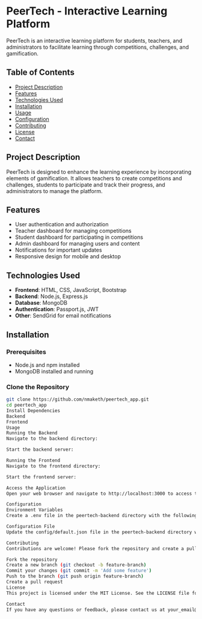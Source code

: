 # PeerTech - Interactive Learning Platform

PeerTech is an interactive learning platform for students, teachers, and administrators to facilitate learning through competitions, challenges, and gamification.

## Table of Contents

- [Project Description](#project-description)
- [Features](#features)
- [Technologies Used](#technologies-used)
- [Installation](#installation)
- [Usage](#usage)
- [Configuration](#configuration)
- [Contributing](#contributing)
- [License](#license)
- [Contact](#contact)

## Project Description

PeerTech is designed to enhance the learning experience by incorporating elements of gamification. It allows teachers to create competitions and challenges, students to participate and track their progress, and administrators to manage the platform.

## Features

- User authentication and authorization
- Teacher dashboard for managing competitions
- Student dashboard for participating in competitions
- Admin dashboard for managing users and content
- Notifications for important updates
- Responsive design for mobile and desktop

## Technologies Used

- **Frontend**: HTML, CSS, JavaScript, Bootstrap
- **Backend**: Node.js, Express.js
- **Database**: MongoDB
- **Authentication**: Passport.js, JWT
- **Other**: SendGrid for email notifications

## Installation

### Prerequisites

- Node.js and npm installed
- MongoDB installed and running

### Clone the Repository

```sh
git clone https://github.com/nmaketh/peertech_app.git
cd peertech_app
Install Dependencies
Backend
Frontend
Usage
Running the Backend
Navigate to the backend directory:

Start the backend server:

Running the Frontend
Navigate to the frontend directory:

Start the frontend server:

Access the Application
Open your web browser and navigate to http://localhost:3000 to access the application.

Configuration
Environment Variables
Create a .env file in the peertech-backend directory with the following content:

Configuration File
Update the config/default.json file in the peertech-backend directory with your configuration settings:

Contributing
Contributions are welcome! Please fork the repository and create a pull request with your changes.

Fork the repository
Create a new branch (git checkout -b feature-branch)
Commit your changes (git commit -m 'Add some feature')
Push to the branch (git push origin feature-branch)
Create a pull request
License
This project is licensed under the MIT License. See the LICENSE file for details.

Contact
If you have any questions or feedback, please contact us at your_email@example.com.

